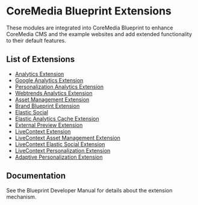 # CoreMedia Blueprint Extensions

These modules are integrated into CoreMedia Blueprint to enhance CoreMedia CMS and the example websites and add extended 
functionality to their default features. 

## List of Extensions

- [Analytics Extension](alx/README.md)
- [Google Analytics Extension](alx-google/README.md)
- [Personalization Analytics Extension](alx-p13n/README.md)
- [Webtrends Analytics Extension](alx-webtrends/README.md)
- [Asset Management Extension](am/README.md)
- [Brand Blueprint Extension](corporate/README.md)
- [Elastic Social](es/README.md)
- [Elastic Analytics Cache Extension](es-alx/README.md)
- [External Preview Extension](external-preview/README.md)
- [LiveContext Extension](lc/README.md)
- [LiveContext Asset Management Extension](lc-asset/README.md)
- [LiveContext Elastic Social Extension](lc-es/README.md)
- [LiveContext Personalization Extension](lc-p13n/README.md)
- [Adaptive Personalization Extension](p13n/README.md)

## Documentation

See the Blueprint Developer Manual for details about the extension mechanism.


